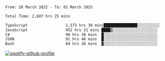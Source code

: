 <!--START_SECTION:waka-->

```txt
From: 20 March 2022 - To: 01 March 2025

Total Time: 2,607 hrs 25 mins

TypeScript                 1,573 hrs 39 mins███████████████░░░░░░░░░░   60.35 %
JavaScript                 452 hrs 21 mins ████▒░░░░░░░░░░░░░░░░░░░░   17.35 %
C#                         98 hrs 38 mins  █░░░░░░░░░░░░░░░░░░░░░░░░   03.78 %
JSON                       91 hrs 48 mins  █░░░░░░░░░░░░░░░░░░░░░░░░   03.52 %
Bash                       84 hrs 20 mins  ▓░░░░░░░░░░░░░░░░░░░░░░░░   03.23 %
```

<!--END_SECTION:waka-->
[![spotify-github-profile](https://spotify-github-profile.vercel.app/api/view?uid=c00zprrvy9xiloa9qnco3hmng&cover_image=true&theme=novatorem&show_offline=false&background_color=121212&bar_color=53b14f&bar_color_cover=false)](https://spotify-github-profile.vercel.app/api/view?uid=c00zprrvy9xiloa9qnco3hmng&redirect=true)



